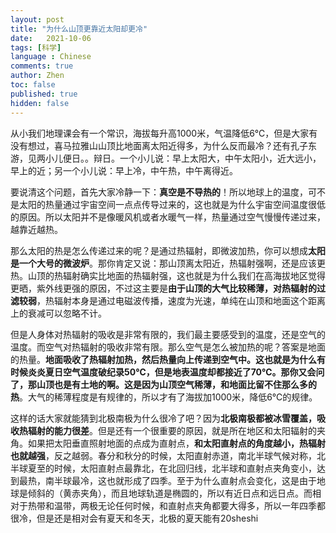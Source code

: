 ```yaml
---
layout: post
title: "为什么山顶更靠近太阳却更冷"
date:   2021-10-06
tags: [科学]
language : Chinese
comments: true
author: Zhen
toc: false
published: true
hidden: false
---
```

从小我们地理课会有一个常识，海拔每升高1000米，气温降低6℃，但是大家有没有想过，喜马拉雅山山顶比地面离太阳近得多，为什么反而最冷？还有孔子东游，见两小儿便日。。辩日。一个小儿说：早上太阳大，中午太阳小，近大远小，早上的近；另一个小儿说：早上冷，中午热，中午离得近。

要说清这个问题，首先大家冷静一下：**真空是不导热的**！所以地球上的温度，可不是太阳的热量通过宇宙空间一点点传导过来的，这也就是为什么宇宙空间温度很低的原因。所以太阳并不是像暖风机或者水暖气一样，热量通过空气慢慢传递过来，越靠近越热。

那么太阳的热是怎么传递过来的呢？是通过热辐射，即微波加热，你可以想成**太阳是一个大号的微波炉**。那你肯定又说：那山顶离太阳近，热辐射强啊，还是应该更热。山顶的热辐射确实比地面的热辐射强，这也就是为什么我们在高海拔地区觉得更晒，紫外线更强的原因，不过这主要是**由于山顶的大气比较稀薄，对热辐射的过滤较弱**，热辐射本身是通过电磁波传播，速度为光速，单纯在山顶和地面这个距离上的衰减可以忽略不计。

但是人身体对热辐射的吸收是非常有限的，我们最主要感受到的温度，还是空气的温度。而空气对热辐射的吸收非常有限。那么空气是怎么被加热的呢？答案是地面的热量。**地面吸收了热辐射加热，然后热量向上传递到空气中。**这也就是为什么有时候炎炎夏日空气温度破纪录50℃，但是地表温度却都接近了70℃。那你又会问了，那山顶也是有土地的啊。这是因为**山顶空气稀薄，和地面比留不住那么多的热**。大气的稀薄程度是有规律的，所以才有了海拔加1000米，降低6℃的规律。

这样的话大家就能猜到北极南极为什么很冷了吧？因为**北极南极都被冰雪覆盖，吸收热辐射的能力很差**。但是还有一个很重要的原因，就是所在地区和太阳辐射的夹角。如果把太阳垂直照射地面的点成为直射点，**和太阳直射点的角度越小，热辐射也就越强**，反之越弱。春分和秋分的时候，太阳直射赤道，南北半球气候对称，北半球夏至的时候，太阳直射点最靠北，在北回归线，北半球和直射点夹角变小，达到最热，南半球最冷，这也就形成了四季。至于为什么直射点会变化，这是由于地球是倾斜的（黄赤夹角），而且地球轨道是椭圆的，所以有近日点和远日点。而相对于热带和温带，两极无论任何时候，和直射点夹角都要大得多，所以一年四季都很冷，但是还是相对会有夏天和冬天，北极的夏天能有20sheshi
<!--stackedit_data:
eyJoaXN0b3J5IjpbLTkwODMxNzYxNiwtMTc1Mjk1MDE0MSwzMD
U2NTUyNzMsLTEyMTIxMzAzNjEsLTg5NDQ1NjQyMCwtNjU3MDE1
ODU3XX0=
-->